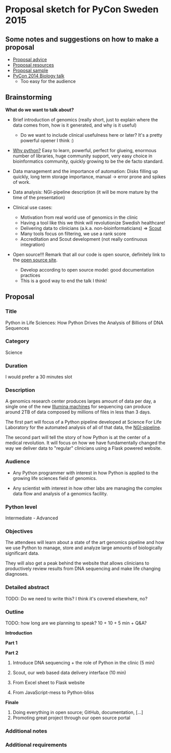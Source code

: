 # Proposal sketch for PyCon Sweden 2015

## Some notes and suggestions on how to make a proposal

* [Proposal advice](https://us.pycon.org/2015/speaking/proposal_advice/)
* [Proposal resources](https://us.pycon.org/2015/speaking/proposal-resources/)
* [Proposal sample](https://us.pycon.org/2015/speaking/proposal_advice/samples/SpacePug/)
* [PyCon 2014 Biology talk](http://blog.karinlag.no/2014/06/sweden/)
  - Too easy for the audience

## Brainstorming

**What do we want to talk about?**

* Brief introduction of genomics (really short, just to explain where the
  data comes from, how is it generated, and why is it useful)
  - Do we want to include clinical usefulness here or later? It's a pretty powerful opener I think :)

* [Why python?](http://www.nature.com/news/programming-pick-up-python-1.16833)
  Easy to learn, powerful, perfect for glueing, enormous number of
  libraries, huge community support, very easy choice in bioinformatics community, quickly growing to be the de facto standard.

* Data management and the importance of automation: Disks filling up
  quickly, long term storage importance, manual -> error prone and spikes of
  work.

* Data analysis: NGI-pipeline description (it will be more mature
  by the time of the presentation)

* Clinical use cases:
  - Motivation from real world use of genomics in the clinic
  - Having a tool like this we think will revolutionize Swedish healthcare!
  - Delivering data to clinicians (a.k.a. non-bioinformaticians)
    => [Scout][scout]
  - Many tools focus on filtering, we use a rank score
  - Accreditation and Scout development (not really continuous integration)

* Open source!!! Remark that all our code is open source, definitely
  link to the [open source site][open-source].
  - Develop according to open source model: good documentation practices
  - This is a good way to end the talk I think!

## Proposal

### Title

Python in Life Sciences:
How Python Drives the Analysis of Billions of DNA Sequences

### Category

Science

### Duration

I would prefer a 30 minutes slot

### Description

A genomics research center produces larges amount of data per day, a single one of
the new [Illumina machines](http://www.illumina.com/systems/hiseq-x-sequencing-system/performance-specifications.html)
for sequencing can produce around 2TB of data composed by millions of files in less
than 3 days.

The first part will focus of a Python pipeline developed at Science For Life Laboratory for the automated analysis of all of that data, the [NGI-pipeline](https://github.com/NationalGenomicsInfrastructure/ngi_pipeline).

The second part will tell the story of how Python is at the center of a medical revolution. It will focus on how we have fundamentally changed the way we deliver data to "regular" clinicians using a Flask powered website.

### Audience

- Any Python programmer with interest in how Python is applied to the growing
  life sciences field of genomics.

- Any scientist with interest in how other labs are managing the complex data
  flow and analysis of a genomics facility.

### Python level

Intermediate - Advanced

### Objectives

The attendees will learn about a state of the art genomics pipeline and
how we use Python to manage, store and analyze large amounts of biologically
significant data.

They will also get a peak behind the website that allows clinicians to
productively review results from DNA sequencing and make life changing
diagnoses.

### Detailed abstract
TODO: Do we need to write this? I think it's covered elsewhere, no?

### Outline
TODO: how long are we planning to speak? 10 + 10 + 5 min + Q&A?

**Introduction**

**Part 1**

**Part 2**

1. Introduce DNA sequencing + the role of Python in the clinic (5 min)

2. Scout, our web based data delivery interface (10 min)
  1. From Excel sheet to Flask website
  2. From JavaScript-mess to Python-bliss

**Finale**

1. Doing everything in open source; GitHub, documentation, [...]
2. Promoting great project through our open source portal

### Additional notes

### Additional requirements



[chanjo]: https://chanjo.readthedocs.org/en/latest/
[open-source]: http://opensource.scilifelab.se/
[scout]: http://www.clinicalgenomics.se/scout/
